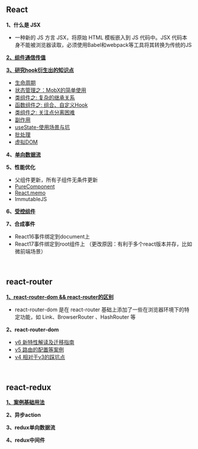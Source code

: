 ## React
**1、什么是 JSX**

* 一种新的 JS 方言 JSX，将原始 HTML 模板嵌入到 JS 代码中。JSX 代码本身不能被浏览器读取，必须使用Babel和webpack等工具将其转换为传统的JS

**[2、组件通信传值](https://github.com/yang1212/collection-about/issues/6)**

**[3、研究hook衍生出的知识点](https://github.com/yang1212/collection-about/issues/59)**

* [生命周期](https://github.com/yang1212/collection-about/issues/58)
* [状态管理之：MobX的简单使用](https://github.com/yang1212/collection-about/issues/64)
* [类组件之: 复杂的继承关系](https://github.com/yang1212/collection-about/issues/60)
* [函数组件之: 组合、自定义Hook](https://github.com/yang1212/collection-about/issues/61)
* [类组件之: 关注点分离困难](https://github.com/yang1212/collection-about/issues/62)
* [副作用](https://github.com/yang1212/collection-about/issues/63)
* [useState-使用场景与坑](https://github.com/yang1212/collection-about/issues/65)
* [批处理](https://github.com/yang1212/collection-about/issues/66)
* [虚拟DOM](https://github.com/yang1212/collection-about/issues/68)


**4、[单向数据流](https://github.com/yang1212/collection-about/issues/71)**

**5、性能优化**

* 父组件更新，所有子组件无条件更新
* [PureComponent](https://juejin.cn/post/6844903480369512455)
* [React.memo](https://1349279985.github.io/%E4%BC%98%E5%8C%96React-memo%E6%B8%B2%E6%9F%93%E5%88%A4%E5%88%AB%E6%9C%BA%E5%88%B6%E5%8F%8A%E5%AE%9E%E6%88%98/)
* ImmutableJS

**6、[受控组件](https://github.com/yang1212/collection-about/issues/72)**

**7、合成事件**

* React16事件绑定到document上
* React17事件绑定到root组件上 （更改原因：有利于多个react版本并存，比如微前端场景）

<br/>

## react-router
**[1、react-router-dom && react-router的区别](https://hexuanzhang.github.io/2018/03/01/react-router/)**

* react-router-dom 是在 react-router 基础上添加了一些在浏览器环境下的特定功能，如 Link、BrowserRouter 、HashRouter 等

**2、react-router-dom**

* [v6 新特性解读及迁移指南](https://juejin.cn/post/6844904096059621389)
* [v5 路由的配置等案例](https://segmentfault.com/a/1190000020812860)
* [v4 相对于v3的踩坑点](https://juejin.cn/post/6844903640839225358)


<br/>

## react-redux
**[1、案例基础用法](https://github.com/yang1212/collection-about/issues/7)**

**2、异步action**

**3、redux单向数据流**

**4、redux中间件**
